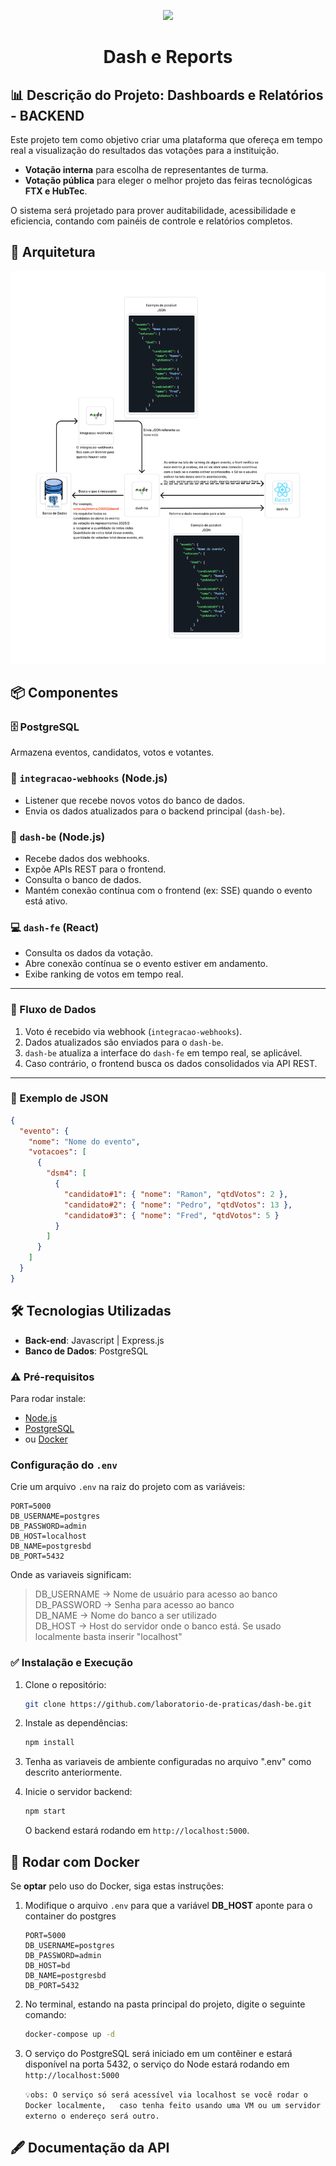 <p align="center">
  <a href="https://fatecregistro.cps.sp.gov.br/" target="blank"><img src="https://bkpsitecpsnew.blob.core.windows.net/uploadsitecps/sites/40/2024/03/fatec_registro.png" width="300"/></a>
</p>


# <p align="center">Dash e Reports</p>

## 📊 Descrição do Projeto: Dashboards e Relatórios - BACKEND

Este projeto tem como objetivo criar uma plataforma que ofereça em tempo real a visualização do resultados das votações para a instituição.

- **Votação interna** para escolha de representantes de turma.
- **Votação pública** para eleger o melhor projeto das feiras tecnológicas **FTX e HubTec**.

O sistema será projetado para prover auditabilidade, acessibilidade e eficiencia, contando com painéis de controle e relatórios completos.

## 🔧 Arquitetura

![img.png](imgs-doc/img.png)

## 📦 Componentes

### 🗄️ PostgreSQL
Armazena eventos, candidatos, votos e votantes.

### 🔌 `integracao-webhooks` (Node.js)
- Listener que recebe novos votos do banco de dados.
- Envia os dados atualizados para o backend principal (`dash-be`).

### 🧠 `dash-be` (Node.js)
- Recebe dados dos webhooks.
- Expõe APIs REST para o frontend.
- Consulta o banco de dados.
- Mantém conexão contínua com o frontend (ex: SSE) quando o evento está ativo.

### 💻 `dash-fe` (React)
- Consulta os dados da votação.
- Abre conexão contínua se o evento estiver em andamento.
- Exibe ranking de votos em tempo real.

---

### 🔁 Fluxo de Dados

1. Voto é recebido via webhook (`integracao-webhooks`).
2. Dados atualizados são enviados para o `dash-be`.
3. `dash-be` atualiza a interface do `dash-fe` em tempo real, se aplicável.
4. Caso contrário, o frontend busca os dados consolidados via API REST.

---

### 📄 Exemplo de JSON

```json
{
  "evento": {
    "nome": "Nome do evento",
    "votacoes": [
      {
        "dsm4": [
          {
            "candidato#1": { "nome": "Ramon", "qtdVotos": 2 },
            "candidato#2": { "nome": "Pedro", "qtdVotos": 13 },
            "candidato#3": { "nome": "Fred", "qtdVotos": 5 }
          }
        ]
      }
    ]
  }
}
````

## 🛠️ Tecnologias Utilizadas

- **Back-end**: Javascript | Express.js
- **Banco de Dados**: PostgreSQL 

### ⚠️ Pré-requisitos

Para rodar instale:

- [Node.js](https://nodejs.org/)
- [PostgreSQL](https://www.postgresql.org/) 
- ou [Docker](https://www.docker.com/)

### Configuração do `.env`

Crie um arquivo `.env` na raiz do projeto com as variáveis:

```env
PORT=5000
DB_USERNAME=postgres
DB_PASSWORD=admin
DB_HOST=localhost
DB_NAME=postgresbd
DB_PORT=5432
```
Onde as variaveis significam:
> DB_USERNAME -> Nome de usuário para acesso ao banco <br>
> DB_PASSWORD -> Senha para acesso ao banco <br>
> DB_NAME -> Nome do banco a ser utilizado <br>
> DB_HOST -> Host do servidor onde o banco está. Se usado localmente basta inserir "localhost"

### ✅ Instalação e Execução

1. Clone o repositório:
   ```bash
   git clone https://github.com/laboratorio-de-praticas/dash-be.git
   ```

2. Instale as dependências:
   ```bash
   npm install
   ```

3. Tenha as variaveis de ambiente configuradas no arquivo ".env" como descrito anteriormente.

4. Inicie o servidor backend:
   ```bash
   npm start
   ```

    O backend estará rodando em `http://localhost:5000`.

## 🐋 Rodar com Docker

Se **optar** pelo uso do Docker, siga estas instruções:

1. Modifique o arquivo `.env` para que a variável **DB_HOST** aponte para o container do postgres

    ```env
    PORT=5000
    DB_USERNAME=postgres
    DB_PASSWORD=admin
    DB_HOST=bd
    DB_NAME=postgresbd
    DB_PORT=5432
    ```

2. No terminal, estando na pasta principal do projeto, digite o seguinte comando:
   ```bash
   docker-compose up -d
   ```
3. O serviço do PostgreSQL será iniciado em um contêiner e estará disponível na porta 5432, o serviço do Node estará rodando em `http://localhost:5000`


    ```💡obs: O serviço só será acessível via localhost se você rodar o Docker localmente,   caso tenha feito usando uma VM ou um servidor externo o endereço será outro.```


## 🖋️ Documentação da API
